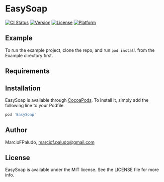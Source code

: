 # EasySoap

[![CI Status](https://img.shields.io/travis/MarcioFPaludo/EasySoap.svg?style=flat)](https://travis-ci.org/MarcioFPaludo/EasySoap)
[![Version](https://img.shields.io/cocoapods/v/EasySoap.svg?style=flat)](https://cocoapods.org/pods/EasySoap)
[![License](https://img.shields.io/cocoapods/l/EasySoap.svg?style=flat)](https://cocoapods.org/pods/EasySoap)
[![Platform](https://img.shields.io/cocoapods/p/EasySoap.svg?style=flat)](https://cocoapods.org/pods/EasySoap)

## Example

To run the example project, clone the repo, and run `pod install` from the Example directory first.

## Requirements

## Installation

EasySoap is available through [CocoaPods](https://cocoapods.org). To install
it, simply add the following line to your Podfile:

```ruby
pod 'EasySoap'
```

## Author

MarcioFPaludo, marciof.paludo@gmail.com

## License

EasySoap is available under the MIT license. See the LICENSE file for more info.
